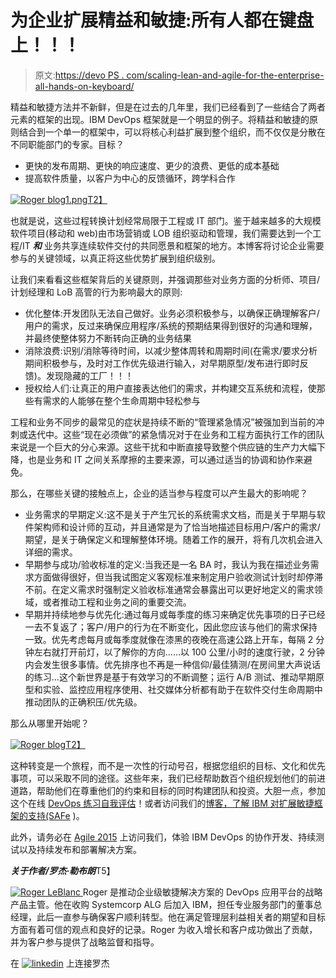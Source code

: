 # 为企业扩展精益和敏捷:所有人都在键盘上！！！

> 原文:[https://devo PS . com/scaling-lean-and-agile-for-the-enterprise-all-hands-on-keyboard/](https://devops.com/scaling-lean-and-agile-for-the-enterprise-all-hands-on-keyboard/)

精益和敏捷方法并不新鲜，但是在过去的几年里，我们已经看到了一些结合了两者元素的框架的出现。IBM DevOps 框架就是一个明显的例子。将精益和敏捷的原则结合到一个单一的框架中，可以将核心利益扩展到整个组织，而不仅仅是分散在不同职能部门的专家。目标？

*   更快的发布周期、更快的响应速度、更少的浪费、更低的成本基础
*   提高软件质量，以客户为中心的反馈循环，跨学科合作

[![Roger blog1.png](../Images/932bfb541239ce2c69062246914cc306.png)T2】](https://devops.com/wp-content/uploads/2015/07/Roger-blog1.png.jpg)

也就是说，这些过程转换计划经常局限于工程或 IT 部门。鉴于越来越多的大规模软件项目(移动和 web)由市场营销或 LOB 组织驱动和管理，我们需要达到一个工程/IT ***和*** 业务共享连续软件交付的共同愿景和框架的地方。本博客将讨论企业需要参与的关键领域，以真正将这些优势扩展到组织级别。

让我们来看看这些框架背后的关键原则，并强调那些对业务方面的分析师、项目/计划经理和 LoB 高管的行为影响最大的原则:

*   优化整体:开发团队无法自己做好。业务必须积极参与，以确保正确理解客户/用户的需求，反过来确保应用程序/系统的预期结果得到很好的沟通和理解，并最终使整体努力不断转向正确的业务结果
*   消除浪费:识别/消除等待时间，以减少整体周转和周期时间(在需求/要求分析期间积极参与，及时对工作优先级进行输入，对早期原型/发布进行即时反馈)。发现隐藏的工厂！！！
*   授权给人们:让真正的用户直接表达他们的需求，并构建交互系统和流程，使那些有需求的人能够在整个生命周期中轻松参与

工程和业务不同步的最常见的症状是持续不断的“管理紧急情况”被强加到当前的冲刺或迭代中。这些“现在必须做”的紧急情况对于在业务和工程方面执行工作的团队来说是一个巨大的分心来源。这些干扰和中断直接导致整个供应链的生产力大幅下降，也是业务和 IT 之间关系摩擦的主要来源，可以通过适当的协调和协作来避免。

那么，在哪些关键的接触点上，企业的适当参与程度可以产生最大的影响呢？

*   业务需求的早期定义:这不是关于产生冗长的系统需求文档，而是关于早期与软件架构师和设计师的互动，并且通常是为了恰当地描述目标用户/客户的需求/期望，是关于确保定义和理解整体环境。随着工作的展开，将有几次机会进入详细的需求。
*   早期参与成功/验收标准的定义:当我还是一名 BA 时，我认为我在描述业务需求方面做得很好，但当我试图定义客观标准来制定用户验收测试计划时却停滞不前。在定义需求时强制定义验收标准通常会暴露出可以更好地定义的需求领域，或者推动工程和业务之间的重要交流。
*   早期并持续地参与优先化:通过每月或每季度的练习来确定优先事项的日子已经一去不复返了；客户/用户的行为在不断变化，因此您应该与他们的需求保持一致。优先考虑每月或每季度就像在漆黑的夜晚在高速公路上开车，每隔 2 分钟左右就打开前灯，以了解你的方向……以 100 公里/小时的速度行驶，2 分钟内会发生很多事情。优先排序也不再是一种信仰/最佳猜测/在房间里大声说话的练习…这个新世界是基于有效学习的不断调整；运行 A/B 测试、推动早期原型和实验、监控应用程序使用、社交媒体分析都有助于在软件交付生命周期中推动团队的正确积压/优先级。

那么从哪里开始呢？

[![Roger blog](../Images/6d08c6f7e3088c9e8cdc82213aa8649d.png)T2】](https://devops.com/wp-content/uploads/2015/07/Roger-blog.png)

这种转变是一个旅程，而不是一次性的行动号召，根据您组织的目标、文化和优先事项，可以采取不同的途径。这些年来，我们已经帮助数百个组织规划他们的前进道路，帮助他们在尊重他们的约束和目标的同时构建团队和投资。大胆一点，参加这个在线 [DevOps 练习自我评估](https://www-01.ibm.com/marketing/iwm/iwm/web/signup.do?source=swg-rtl-sd-calc&S_PKG=ov24988)！或者访问我们的[博客，了解 IBM 对扩展敏捷框架的支持(SAFe](https://www.ibm.com/developerworks/community/blogs/c914709e-8097-4537-92ef-8982fc416138/entry/safe_with_the_power_of_ibm_devops?lang=en) )。

此外，请务必在 [Agile 2015](http://agile2015.agilealliance.org/) 上访问我们，体验 IBM DevOps 的协作开发、持续测试以及持续发布和部署解决方案。

***关于作者/罗杰·勒布朗***T5】

[![Roger LeBlanc](../Images/26b55486eda04d6adbf457a3e672bf7f.png) ](https://devops.com/wp-content/uploads/2015/08/Roger-LeBlanc.png) Roger 是推动企业级敏捷解决方案的 DevOps 应用平台的战略产品主管。他在收购 Systemcorp ALG 后加入 IBM，担任专业服务部门的董事总经理，此后一直参与确保客户顺利转型。他在满足管理层利益相关者的期望和目标方面有着可信的观点和良好的记录。Roger 为收入增长和客户成功做出了贡献，并为客户参与提供了战略监督和指导。

在 [![linkedin](../Images/456db676b88f9564e5cdc9b2caf9a833.png)](https://ca.linkedin.com/in/rogerleblanc) 上连接罗杰